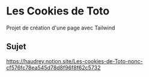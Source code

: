 # Les Cookies de Toto
Projet de création d'une page avec Tailwind

## Sujet 
https://haudrey.notion.site/Les-cookies-de-Toto-nonc-cf576fc78ea545d78d8f96f8f62c5732